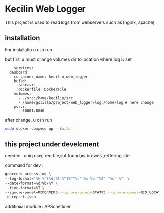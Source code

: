 # Kecilin Web Logger

This project is used to read logs from webservers such as (nginx, apache)

## installation

For installatio u can run : 


but first u must change volumes dir to location where log is set

```code
    services:
  dasboard:
    container_name: kecilin_web_logger
    build: 
      context: .
      dockerfile: DockerFile
    volumes:
      - ./src:/home/kecilin/src
      - /home/gozilla/project/web_logger/log:/home/log # here change 
    ports:
      - 50001:8000
```

after change, u can run 

```bash
sudo docker-compose up --build
```

## this project under develoment
needed : 
uniq user, req file,not found,os,browesr,reffering site


command for dev :

```bash
goaccess access.log \
--log-format='%h %^[%d:%t %^]%^"%r" %s %b "%R" "%u" %^' \
--date-format=%d/%b/%Y \
--time-format=%T \
--ignore-panel=REFERRERS --ignore-panel=STATUS --ignore-panel=GEO_LOCATION --ignore-panel=KEYPHRASES \
-o report.json
```


additional module : APScheduler